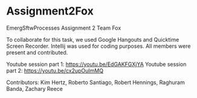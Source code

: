 # Assignment2Fox
EmergSftwProcesses Assignment 2
Team Fox

To collaborate for this task, we used Google Hangouts and Quicktime Screen Recorder. Intellij was used for coding purposes. All members were present and contributed.

Youtube session part 1: https://youtu.be/EdGAKFGXjYA
Youtube session part 2: https://youtu.be/cx2upOuImMQ

Contributors: Kim Hertz, Roberto Santiago, Robert Hennings, Raghuram Banda, Zachary Reece
